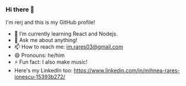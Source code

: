 ### Hi there 👋
I'm rerj and this is my GitHub profile!
- 🌱 I’m currently learning React and Nodejs.
- 💬 Ask me about anything!
- 📫 How to reach me: im.rares03@gmail.com
- 😄 Pronouns: he/him
- ⚡ Fun fact: I also make music!
- Here's my LinkedIn too: https://www.linkedin.com/in/mihnea-rares-ionescu-15393b272/
<!--
**rerj/rerj** is a ✨ _special_ ✨ repository because its `README.md` (this file) appears on your GitHub profile.

- 🔭 I’m currently working on ...

- 👯 I’m looking to collaborate on ...
- 🤔 I’m looking for help with ...

-->

